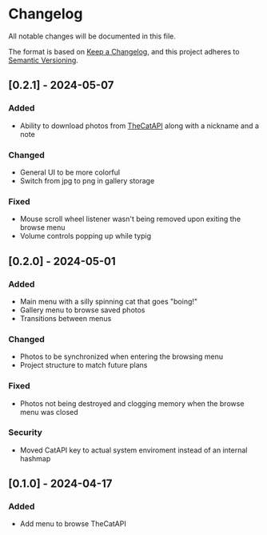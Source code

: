 # Changelog
All notable changes will be documented in this file.

The format is based on [Keep a Changelog](https://keepachangelog.com/en/1.0.0/),
and this project adheres to [Semantic Versioning](https://semver.org/spec/v2.0.0.html).

## [0.2.1] - 2024-05-07
### Added
- Ability to download photos from [TheCatAPI](https://thecatapi.com/) along with a nickname and a note

### Changed
- General UI to be more colorful
- Switch from jpg to png in gallery storage

### Fixed
- Mouse scroll wheel listener wasn't being removed upon exiting the browse menu
- Volume controls popping up while typig


## [0.2.0] - 2024-05-01
### Added
- Main menu with a silly spinning cat that goes "boing!"
- Gallery menu to browse saved photos
- Transitions between menus

### Changed
- Photos to be synchronized when entering the browsing menu
- Project structure to match future plans

### Fixed
- Photos not being destroyed and clogging memory when the browse menu was closed

### Security
- Moved CatAPI key to actual system enviroment instead of an internal hashmap


## [0.1.0] - 2024-04-17
### Added
- Add menu to browse TheCatAPI